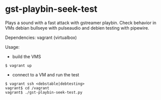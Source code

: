 # gst-playbin-seek-test

Plays a sound with a fast attack with gstreamer playbin. Check
behavior in VMs debian bullseye with pulseaudio and debien testing
with pipewire.

Dependencies: vagrant (virtualbox)

Usage:

- build the VMS

```
$ vagrant up
```

- connect to a VM and run the test

```
$ vagrant ssh <debstable|debtesting>
vagrant$ cd /vagrant
vagrant$ ./gst-playbin-seek-test.py
```
